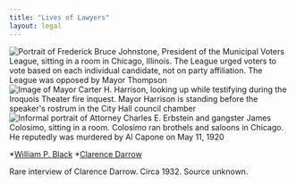 ```yaml
---
title: "Lives of Lawyers"
layout: legal
---
```


![Portrait of Frederick Bruce Johnstone, President of the Municipal Voters League, sitting in a room in Chicago, Illinois. The League urged voters to vote based on each individual candidate, not on party affiliation. The League was opposed by Mayor Thompson]()
![Image of Mayor Carter H. Harrison, looking up while testifying during the Iroquois Theater fire inquest. Mayor Harrison is standing before the speaker's rostrum in the City Hall council chamber]()
![Informal portrait of Attorney Charles E. Erbstein and gangster James Colosimo, sitting in a room. Colosimo ran brothels and saloons in Chicago. He reputedly was murdered by Al Capone on May 11, 1920]()

  *[William P. Black](/crimes/haymarket/newspaper/blackobit/)
  *[Clarence Darrow](/legal/lawyers/darrowobit/)

Rare interview of Clarence Darrow.
Circa 1932. Source unknown.
